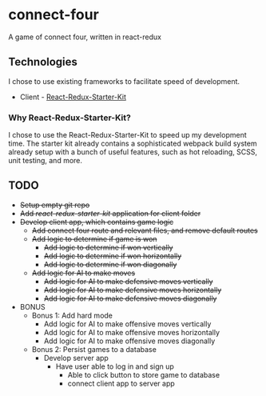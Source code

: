 # connect-four
A game of connect four, written in react-redux

## Technologies
I chose to use existing frameworks to facilitate speed of development.

* Client - [React-Redux-Starter-Kit](https://github.com/davezuko/react-redux-starter-kit)

### Why React-Redux-Starter-Kit?
I chose to use the React-Redux-Starter-Kit to speed up my development time. The starter kit already contains a sophisticated webpack build system already setup with a bunch of useful features, such as hot reloading, SCSS, unit testing, and more.

## TODO
* ~~Setup empty git repo~~
* ~~Add *react-redux-starter-kit* application for client folder~~
* ~~Develop client app, which contains game logic~~
  * ~~Add connect four route and relevant files, and remove default routes~~
  * ~~Add logic to determine if game is won~~
    * ~~Add logic to determine if won vertically~~
    * ~~Add logic to determine if won horizontally~~
    * ~~Add logic to determine if won diagonally~~
  * ~~Add logic for AI to make moves~~
    * ~~Add logic for AI to make defensive moves vertically~~
    * ~~Add logic for AI to make defensive moves horizontally~~
    * ~~Add logic for AI to make defensive moves diagonally~~
* BONUS
  * Bonus 1: Add hard mode
    * Add logic for AI to make offensive moves vertically
    * Add logic for AI to make offensive moves horizontally
    * Add logic for AI to make offensive moves diagonally
  * Bonus 2: Persist games to a database
    * Develop server app
      * Have user able to log in and sign up
        * Able to click button to store game to database
        * connect client app to server app
